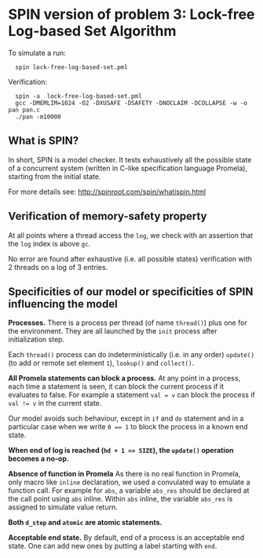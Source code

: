 # SPIN version of problem 3: Lock-free Log-based Set Algorithm

To simulate a run:
```
  spin lock-free-log-based-set.pml
```

Verification:
```
  spin -a  lock-free-log-based-set.pml
  gcc -DMEMLIM=1024 -O2 -DXUSAFE -DSAFETY -DNOCLAIM -DCOLLAPSE -w -o pan pan.c
  ./pan -m10000
```


## What is SPIN?

In short, SPIN is a model checker. It tests exhaustively all the
possible state of a concurrent system (written in C-like specification
language Promela), starting from the initial state.

For more details see:
  http://spinroot.com/spin/whatispin.html

## Verification of memory-safety property

At all points where a thread access the `log`, we check with an
assertion that the `log` index is above `gc`.

No error are found after exhaustive (i.e. all possible states)
verification with 2 threads on a log of 3 entries.

## Specificities of our model or specificities of SPIN influencing the model

**Processes.** There is a process per thread (of name `thread()`) plus
one for the environment. They are all launched by the `init` process
after initialization step.

Each `thread()` process can do indeterministically (i.e. in any order)
`update()` (to add or remote set element `1`), `lookup()` and
`collect()`.

**All Promela statements can block a process.** At any point in a
process, each time a statement is seen, it can block the current process
if it evaluates to false. For example a statement `val = v` can block
the process if `val != v` in the current state.

Our model avoids such behaviour, except in `if` and `do` statement and
in a particular case when we write `0 == 1` to block the process in a
known end state.

**When end of log is reached (`hd + 1 == SIZE`), the `update()`
operation becomes a no-op.**

**Absence of function in Promela** As there is no real function in
Promela, only macro like `inline` declaration, we used a convulated way
to emulate a function call. For example for `abs`, a variable `abs_res`
should be declared at the call point using `abs` inline. Within `abs`
inline, the variable `abs_res` is assigned to simulate value return.

**Both `d_step` and `atomic` are atomic statements.**

**Acceptable end state.** By default, end of a process is an acceptable
end state. One can add new ones by putting a label starting with `end`.

